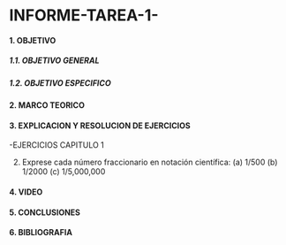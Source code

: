 # INFORME-TAREA-1-

#### 1. OBJETIVO
##### 1.1. OBJETIVO GENERAL
##### 1.2. OBJETIVO ESPECIFICO
#### 2. MARCO TEORICO
#### 3. EXPLICACION Y RESOLUCION DE EJERCICIOS
 -EJERCICIOS CAPITULO 1

2. Exprese cada número fraccionario en notación científica: 
   (a) 1/500 (b) 1/2000 (c) 1/5,000,000
   

#### 4. VIDEO
#### 5. CONCLUSIONES
#### 6. BIBLIOGRAFIA
